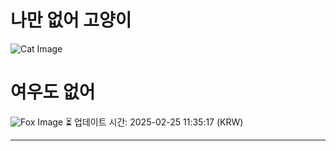 
# 나만 없어 고양이

![Cat Image](https://cdn2.thecatapi.com/images/2ip.jpg)

# 여우도 없어
![Fox Image](https://randomfox.ca/images/51.jpg)
⏳ 업데이트 시간: 2025-02-25 11:35:17 (KRW)

---

